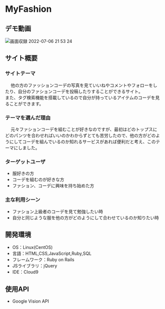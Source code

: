 # MyFashion

## デモ動画
![画面収録 2022-07-06 21 53 24](https://user-images.githubusercontent.com/102857120/177558750-4273073d-1d6f-41c4-be99-e6620ad7e525.gif)

## サイト概要
### サイトテーマ
&emsp; 他の方のファッションコーデの写真を見ていいねやコメントやフォローをしたり、自分のファションコーデを投稿したりすることができるサイト。<br>
       また、タグ検索機能を搭載しているので自分が持っているアイテムのコーデを見ることができます。

### テーマを選んだ理由
&emsp; 元々ファションコーデを組むことが好きなのですが、最初はどのトップスにどのパンツを合わせればいいのかわからずとても苦労したので、他の方がどのようにしてコーデを組んでいるのか知れるサービスがあれば便利だと考え、このテーマにしました。

### ターゲットユーザ
- 服好きの方
- コーデを組むのが好きな方
- ファション、コーデに興味を持ち始めた方

### 主な利用シーン
- ファション上級者のコーデを見て勉強したい時
- 自分と同じような服を他の方がどのようにして合わせているのか知りたい時

## 開発環境
- OS：Linux(CentOS)
- 言語：HTML,CSS,JavaScript,Ruby,SQL
- フレームワーク：Ruby on Rails
- JSライブラリ：jQuery
- IDE：Cloud9

## 使用API
- Google Vision API